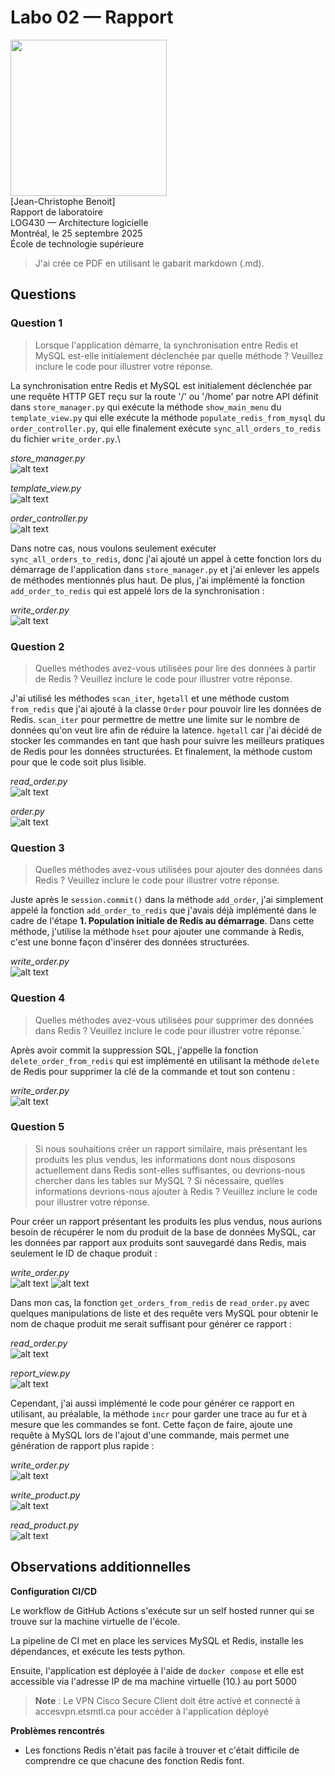 # Labo 02 — Rapport

<img src="https://upload.wikimedia.org/wikipedia/commons/2/2a/Ets_quebec_logo.png" width="250"> \
[Jean-Christophe Benoit] \
Rapport de laboratoire \
LOG430 — Architecture logicielle \
Montréal, le 25 septembre 2025 \
École de technologie supérieure

> J'ai crée ce PDF en utilisant le gabarit markdown (.md).

## Questions

### Question 1

> Lorsque l'application démarre, la synchronisation entre Redis et MySQL est-elle initialement déclenchée par quelle méthode ? Veuillez inclure le code pour illustrer votre réponse.

La synchronisation entre Redis et MySQL est initialement déclenchée par une requête HTTP GET reçu sur la route '/' ou '/home' par notre API définit dans `store_manager.py` qui exécute la méthode `show_main_menu` du `template_view.py` qui elle exécute la méthode `populate_redis_from_mysql` du `order_controller.py`, qui elle finalement exécute `sync_all_orders_to_redis` du fichier `write_order.py`.\

_store_manager.py_\
![alt text](image-1.png)

_template_view.py_\
![alt text](image.png)

_order_controller.py_\
![alt text](image-2.png)

Dans notre cas, nous voulons seulement exécuter `sync_all_orders_to_redis`, donc j'ai ajouté un appel à cette fonction lors du démarrage de l'application dans `store_manager.py` et j'ai enlever les appels de méthodes mentionnés plus haut. De plus, j'ai implémenté la fonction `add_order_to_redis` qui est appelé lors de la synchronisation :

_write_order.py_\
![alt text](image-8.png)

### Question 2

> Quelles méthodes avez-vous utilisées pour lire des données à partir de Redis ? Veuillez inclure le code pour illustrer votre réponse.

J'ai utilisé les méthodes `scan_iter`, `hgetall` et une méthode custom `from_redis` que j'ai ajouté à la classe `Order` pour pouvoir lire les données de Redis. `scan_iter` pour permettre de mettre une limite sur le nombre de données qu'on veut lire afin de réduire la latence. `hgetall` car j'ai décidé de stocker les commandes en tant que hash pour suivre les meilleurs pratiques de Redis pour les données structurées. Et finalement, la méthode custom pour que le code soit plus lisible.

_read_order.py_\
![alt text](image-4.png)

_order.py_\
![alt text](image-9.png)

### Question 3

> Quelles méthodes avez-vous utilisées pour ajouter des données dans Redis ? Veuillez inclure le code pour illustrer votre réponse.

Juste après le `session.commit()` dans la méthode `add_order`, j'ai simplement appelé la fonction `add_order_to_redis` que j'avais déjà implémenté dans le cadre de l'étape **1. Population initiale de Redis au démarrage**. Dans cette méthode, j'utilise la méthode `hset` pour ajouter une commande à Redis, c'est une bonne façon d'insérer des données structurées.

_write_order.py_\
![alt text](image-5.png)

### Question 4

> Quelles méthodes avez-vous utilisées pour supprimer des données dans Redis ? Veuillez inclure le code pour illustrer votre réponse.`

Après avoir commit la suppression SQL, j'appelle la fonction `delete_order_from_redis` qui est implémenté en utilisant la méthode `delete` de Redis pour supprimer la clé de la commande et tout son contenu :

_write_order.py_\
![alt text](image-7.png)

### Question 5

> Si nous souhaitions créer un rapport similaire, mais présentant les produits les plus vendus, les informations dont nous disposons actuellement dans Redis sont-elles suffisantes, ou devrions-nous chercher dans les tables sur MySQL ? Si nécessaire, quelles informations devrions-nous ajouter à Redis ? Veuillez inclure le code pour illustrer votre réponse.

Pour créer un rapport présentant les produits les plus vendus, nous aurions besoin de récupérer le nom du produit de la base de données MySQL, car les données par rapport aux produits sont sauvegardé dans Redis, mais seulement le ID de chaque produit :

_write_order.py_\
![alt text](image-3.png)
![alt text](image-6.png)

Dans mon cas, la fonction `get_orders_from_redis` de `read_order.py` avec quelques manipulations de liste et des requête vers MySQL pour obtenir le nom de chaque produit me serait suffisant pour générer ce rapport :

_read_order.py_\
![alt text](image-10.png)

_report_view.py_\
![alt text](image-11.png)

Cependant, j'ai aussi implémenté le code pour générer ce rapport en utilisant, au préalable, la méthode `incr` pour garder une trace au fur et à mesure que les commandes se font. Cette façon de faire, ajoute une requête à MySQL lors de l'ajout d'une commande, mais permet une génération de rapport plus rapide :

_write_order.py_\
![alt text](image-12.png)

_write_product.py_\
![alt text](image-15.png)

_read_product.py_\
![alt text](image-16.png)

## Observations additionnelles

**Configuration CI/CD**

Le workflow de GitHub Actions s'exécute sur un self hosted runner qui se trouve sur la machine virtuelle de l'école.

La pipeline de CI met en place les services MySQL et Redis, installe les dépendances, et exécute les tests python.

Ensuite, l'application est déployée à l'aide de `docker compose` et elle est accessible via l'adresse IP de ma machine virtuelle (10.) au port 5000

> **Note** : Le VPN Cisco Secure Client doit être activé et connecté à accesvpn.etsmtl.ca pour accéder à l'application déployé

**Problèmes rencontrés**

- Les fonctions Redis n'était pas facile à trouver et c'était difficile de comprendre ce que chacune des fonction Redis font.

